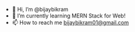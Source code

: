- 👋 Hi, I’m @bijaybikram
- 🌱 I’m currently learning MERN Stack for Web!
- 📫 How to reach me bijaybikram01@gmail.com

<!---
bijaybikram/bijaybikram is a ✨ special ✨ repository because its `README.md` (this file) appears on your GitHub profile.
You can click the Preview link to take a look at your changes.
--->
